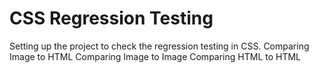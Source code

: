 CSS Regression Testing
======================
Setting up the project to check the regression testing in CSS. 
Comparing Image to HTML
Comparing Image to Image
Comparing HTML to HTML